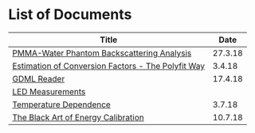 # List of Documents

| Title                                    | Date    |
| ---------------------------------------- | ------- |
| [PMMA-Water Phantom Backscattering Analysis](phantom_analysis_27_3/pres.html) | 27.3.18 |
| [Estimation of Conversion Factors - The Polyfit Way](conversion_poly_3_4/pres.html) | 3.4.18  |
| [GDML Reader](GDML_reader_17_4/pres.html) | 17.4.18 |
| [LED Measurements]()                     |         |
| [Temperature Dependence](temperature_dependence_3_7/pres.html) | 3.7.18 |
| [The Black Art of Energy Calibration](energy_calibration_10_7/pres.html) | 10.7.18 |